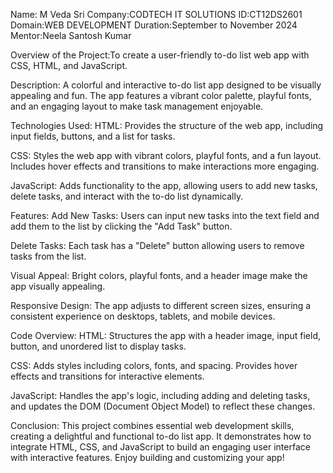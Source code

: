 Name: M Veda Sri 
Company:CODTECH IT SOLUTIONS
ID:CT12DS2601
Domain:WEB DEVELOPMENT 
Duration:September to November 2024 
Mentor:Neela Santosh Kumar

Overview of the Project:To create a user-friendly to-do list web app with CSS, HTML, and JavaScript.


Description: A colorful and interactive to-do list app designed to be visually appealing and fun. The app features a vibrant color palette, playful fonts, and an engaging layout to make task management enjoyable.


Technologies Used:
HTML: Provides the structure of the web app, including input fields, buttons, and a list for tasks.

CSS: Styles the web app with vibrant colors, playful fonts, and a fun layout. Includes hover effects and transitions to make interactions more engaging.

JavaScript: Adds functionality to the app, allowing users to add new tasks, delete tasks, and interact with the to-do list dynamically.


Features:
Add New Tasks: Users can input new tasks into the text field and add them to the list by clicking the "Add Task" button.

Delete Tasks: Each task has a "Delete" button allowing users to remove tasks from the list.

Visual Appeal: Bright colors, playful fonts, and a header image make the app visually appealing.

Responsive Design: The app adjusts to different screen sizes, ensuring a consistent experience on desktops, tablets, and mobile devices.


Code Overview:
HTML: Structures the app with a header image, input field, button, and unordered list to display tasks.

CSS: Adds styles including colors, fonts, and spacing. Provides hover effects and transitions for interactive elements.

JavaScript: Handles the app's logic, including adding and deleting tasks, and updates the DOM (Document Object Model) to reflect these changes.


Conclusion: This project combines essential web development skills, creating a delightful and functional to-do list app. It demonstrates how to integrate HTML, CSS, and JavaScript to build an engaging user interface with interactive features. Enjoy building and customizing your app!
